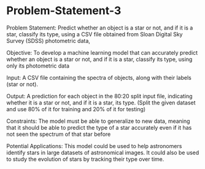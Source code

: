 # Problem-Statement-3
Problem Statement:
Predict whether an object is a star or not, and if it is a star, classify its type, using a CSV file obtained from Sloan Digital Sky Survey (SDSS) photometric data,

Objective:
To develop a machine learning model that can accurately predict whether an object is a star or not, and if it is a star, classify its type, using only its photometric data

Input:
A CSV file containing the spectra of objects, along with their labels (star or not).

Output:
A prediction for each object in the 80:20 split input file, indicating whether it is a star or not, and if it is a star, its type. (Split the given dataset and use 80% of it for training and 20% of it for testing)

Constraints:
The model must be able to generalize to new data, meaning that it should be able to predict the type of a star accurately even if it has not seen the spectrum of that star before

Potential Applications:
This model could be used to help astronomers identify stars in large datasets of astronomical images.
It could also be used to study the evolution of stars by tracking their type over time.
